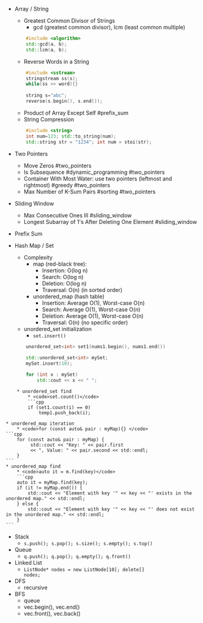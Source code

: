 * Array / String
	* Greatest Common Divisor of Strings
		* gcd (greatest common divisor), lcm (least common multiple)
	```cpp
		#include <algorithm>
		std::gcd(a, b);
		std::lcm(a, b);
	```
	* Reverse Words in a String 
	```cpp
		#include <sstream>
		stringstream ss(s);
		while(ss >> word){}
		
		string s="abc";
		reverse(s.begin(), s.end());
	```
	* Product of Array Except Self #prefix_sum
	* String Compression
	```cpp
		#include <string>
		int num=123; std::to_string(num);
		std::string str = "1234"; int num = stoi(str);
	```

* Two Pointers
	* Move Zeros #two_pointers
	* Is Subsequence #dynamic_programming #two_pointers 
	* Container With Most Water: use two pointers (leftmost and rightmost) #greedy #two_pointers 
	* Max Number of K-Sum Pairs #sorting #two_pointers 
* Sliding Window
	* Max Consecutive Ones III #sliding_window
	* Longest Subarray of 1's After Deleting One Element #sliding_window 
* Prefix Sum
* Hash Map / Set
	* Complexity
		* map (red-black tree): 
			* Insertion: O(log n)
			- Search: O(log n)
			- Deletion: O(log n)
			- Traversal: O(n) (in sorted order)
		* unordered_map (hash table)
			* Insertion: Average O(1), Worst-case O(n)
			- Search: Average O(1), Worst-case O(n)
			- Deletion: Average O(1), Worst-case O(n)
			- Traversal: O(n) (no specific order)
	* unordered_set initialization
		* <code>set.insert()</code>
	```cpp
		unordered_set<int> set1(nums1.begin(), nums1.end())
		
		std::unordered_set<int> mySet;
	    mySet.insert(10);

		for (int x : mySet) 
			std::cout << x << " "; 
```
	* unordered_set find
		* <code>set.count()</code>
		```cpp
		if (set1.count(i) == 0) 
			temp1.push_back(i);
```

	* unordered_map iteration
		* <code>for (const auto& pair : myMap){} </code>
	```cpp
		for (const auto& pair : myMap) {
			 std::cout << "Key: " << pair.first 
			 << ", Value: " << pair.second << std::endl;
		}
	```
	* unordered_map find
		* <code>auto it = m.find(key)</code>
		```cpp
		auto it = myMap.find(key);
	    if (it != myMap.end()) {
	        std::cout << "Element with key '" << key << "' exists in the unordered map." << std::endl;
	    } else {
	        std::cout << "Element with key '" << key << "' does not exist in the unordered map." << std::endl;
	    }
    ```

* Stack 
	* <code>s.push(); s.pop(); s.size(); s.empty(); s.top()</code>
* Queue
	* <code>q.push(); q.pop();  q.empty(); q.front()</code>
* Linked List
	* <code>ListNode* nodes = new ListNode[10]; delete[] nodes;</code>
* DFS
	* recursive
* BFS
	* queue
	* vec.begin(), vec.end()
	* vec.front(), vec.back()